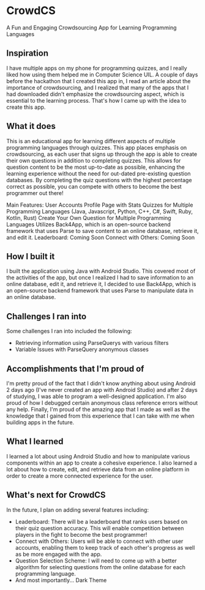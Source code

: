 # CrowdCS
A Fun and Engaging Crowdsourcing App for Learning Programming Languages

## Inspiration
I have multiple apps on my phone for programming quizzes, and I really liked how using them helped me in Computer Science UIL. A couple of days before the hackathon that I created this app in, I read an article about the importance of crowdsourcing, and I realized that many of the apps that I had downloaded didn't emphasize the crowdsourcing aspect, which is essential to the learning process. That's how I came up with the idea to create this app.

## What it does
This is an educational app for learning different aspects of multiple programming languages through quizzes. This app places emphasis on crowdsourcing, as each user that signs up through the app is able to create their own questions in addition to completing quizzes. This allows for question content to be the most up-to-date as possible, enhancing the learning experience without the need for out-dated pre-existing question databases. By completing the quiz questions with the highest percentage correct as possible, you can compete with others to become the best programmer out there!

Main Features:
User Accounts
Profile Page with Stats
Quizzes for Multiple Programming Languages (Java, Javascript, Python, C++, C#, Swift, Ruby, Kotlin, Rust)
Create Your Own Question for Multiple Programming Languages
Utilizes Back4App, which is an open-source backend framework that uses Parse to save content to an online database, retrieve it, and edit it.
Leaderboard: Coming Soon
Connect with Others: Coming Soon

## How I built it
I built the application using Java with Android Studio. This covered most of the activities of the app, but once I realized I had to save information to an online database, edit it, and retrieve it, I decided to use Back4App, which is an open-source backend framework that uses Parse to manipulate data in an online database.

## Challenges I ran into
Some challenges I ran into included the following:
- Retrieving information using ParseQuerys with various filters
- Variable Issues with ParseQuery anonymous classes

## Accomplishments that I'm proud of
I'm pretty proud of the fact that I didn't know anything about using Android 2 days ago (I've never created an app with Android Studio) and after 2 days of studying, I was able to program a well-designed application. I'm also proud of how I debugged certain anonymous class reference errors without any help. Finally, I'm proud of the amazing app that I made as well as the knowledge that I gained from this experience that I can take with me when building apps in the future.

## What I learned
I learned a lot about using Android Studio and how to manipulate various components within an app to create a cohesive experience. I also learned a lot about how to create, edit, and retrieve data from an online platform in order to create a more connected experience for the user.

## What's next for CrowdCS
In the future, I plan on adding several features including:
- Leaderboard: There will be a leaderboard that ranks users based on their quiz question accuracy. This will enable competition between players in the fight to become the best programmer!
- Connect with Others: Users will be able to connect with other user accounts, enabling them to keep track of each other's progress as well as be more engaged with the app.
- Question Selection Scheme: I will need to come up with a better algorithm for selecting questions from the online database for each programming language.
- And most importantly... Dark Theme

